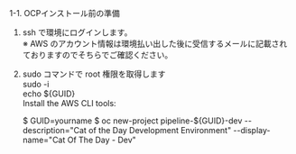 1-1. OCPインストール前の準備  

 1. ssh で環境にログインします。  
    ※ AWS のアカウント情報は環境払い出した後に受信するメールに記載されておりますのでそちらでご確認ください。    
 2. sudo コマンドで root 権限を取得します  
    sudo -i  
    echo ${GUID}  
    Install the AWS CLI tools:  
    
    $ GUID=yourname
    $ oc new-project pipeline-${GUID}-dev --description="Cat of the Day Development Environment" --display-name="Cat Of The Day - Dev"
 


